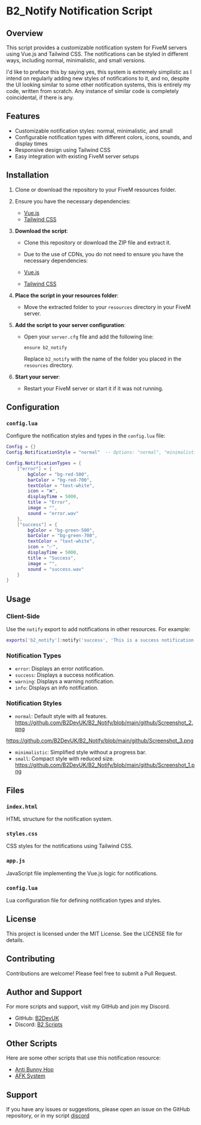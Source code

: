 # B2_Notify Notification Script

## Overview

This script provides a customizable notification system for FiveM servers using Vue.js and Tailwind CSS. The notifications can be styled in different ways, including normal, minimalistic, and small versions.

I'd like to preface this by saying yes, this system is extremely simplistic as I intend on regularly adding new styles of notifications to it, and no, despite the UI looking similar to some other notification systems, this is entirely my code, written from scratch. Any instance of similar code is completely coincidental, if there is any.

## Features

- Customizable notification styles: normal, minimalistic, and small
- Configurable notification types with different colors, icons, sounds, and display times
- Responsive design using Tailwind CSS
- Easy integration with existing FiveM server setups

## Installation

1. Clone or download the repository to your FiveM resources folder.
2. Ensure you have the necessary dependencies:
    - [Vue.js](https://vuejs.org/)
    - [Tailwind CSS](https://tailwindcss.com/)


1. **Download the script**:
   - Clone this repository or download the ZIP file and extract it.

   - Due to the use of CDNs, you do not need to ensure you have the necessary dependencies:
    - [Vue.js](https://vuejs.org/)
    - [Tailwind CSS](https://tailwindcss.com/)

2. **Place the script in your resources folder**:
   - Move the extracted folder to your `resources` directory in your FiveM server.

3. **Add the script to your server configuration**:
   - Open your `server.cfg` file and add the following line:
     ```
     ensure b2_notify
     ```
     Replace `b2_notify` with the name of the folder you placed in the `resources` directory.

4. **Start your server**:
   - Restart your FiveM server or start it if it was not running.

## Configuration

### `config.lua`

Configure the notification styles and types in the `config.lua` file:

```lua
Config = {}
Config.NotificationStyle = "normal"  -- Options: "normal", "minimalistic", "small"

Config.NotificationTypes = {
    ["error"] = {
        bgColor = "bg-red-500",
        barColor = "bg-red-700",
        textColor = "text-white",
        icon = "❌",
        displayTime = 5000,
        title = "Error",
        image = "",
        sound = "error.wav"
    },
    ["success"] = {
        bgColor = "bg-green-500",
        barColor = "bg-green-700",
        textColor = "text-white",
        icon = "✅",
        displayTime = 5000,
        title = "Success",
        image = "",
        sound = "success.wav"
    }
}
```

## Usage

### Client-Side

Use the `notify` export to add notifications in other resources. For example:

```lua
exports['b2_notify']:notify('success', 'This is a success notification from another script', 'bottom-right');
```

### Notification Types

- `error`: Displays an error notification.
- `success`: Displays a success notification.
- `warning`: Displays a warning notification.
- `info`: Displays an info notification.

### Notification Styles

- `normal`: Default style with all features.
https://github.com/B2DevUK/B2_Notify/blob/main/github/Screenshot_2.png

https://github.com/B2DevUK/B2_Notify/blob/main/github/Screenshot_3.png
- `minimalistic`: Simplified style without a progress bar.
- `small`: Compact style with reduced size.
https://github.com/B2DevUK/B2_Notify/blob/main/github/Screenshot_1.png

## Files

### `index.html`
HTML structure for the notification system.

### `styles.css`
CSS styles for the notifications using Tailwind CSS.

### `app.js`
JavaScript file implementing the Vue.js logic for notifications.

### `config.lua`
Lua configuration file for defining notification types and styles.

## License
This project is licensed under the MIT License. See the LICENSE file for details.

## Contributing
Contributions are welcome! Please feel free to submit a Pull Request.

## Author and Support

For more scripts and support, visit my GitHub and join my Discord.

- GitHub: [B2DevUK](https://github.com/B2DevUK)
- Discord: [B2 Scripts](https://discord.gg/KZRBA6H5kR)

## Other Scripts

Here are some other scripts that use this notification resource:

- [Anti Bunny Hop](https://github.com/B2DevUK/B2_AntiBunnyHop)
- [AFK System](https://github.com/B2DevUK/B2_AFKSystem)

## Support
If you have any issues or suggestions, please open an issue on the GitHub repository, or in my script [discord](https://discord.gg/KZRBA6H5kR)